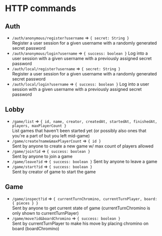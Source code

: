 # HTTP commands

## Auth
- `/auth/anonymous/register?username` => `{ secret: String }`  
    Register a user session for a given username with a randomly generated secret password
- `/auth/anonymous/login?username` => `{ success: boolean }`
    Log into a user session with a given username with a previously assigned secret password
- `/auth/local/register?username` => `{ secret: String }`  
    Register a user session for a given username with a randomly generated secret password
- `/auth/local/login?username` => `{ success: boolean }`
    Log into a user session with a given username with a previously assigned secret password

## Lobby
- `/game/list` => `{ id, name, creator, createdAt, startedAt, finishedAt, players, maxPlayerCount }`  
    List games that haven't been started yet (or possibly also ones that you're a part of but you left mid-game)
- `/game/create?name&maxPlayerCount` => `{ id }`  
    Sent by anyone to create a new game w/ max count of players allowed
- `/game/join?id` => `{ success: boolean }`  
    Sent by anyone to join a game
- `/game/leave?id` =>  `{ success: boolean }`
    Sent by anyone to leave a game  
- `/game/start?id` =>  `{ success: boolean }`  
    Sent by creator of game to start the game  

## Game
- `/game/inspect?id` => `{ currentTurnChromino, currentTurnPlayer, board: { pieces } }`  
    Sent by anyone to get current state of game (currentTurnChromino is only shown to currentTurnPlayer)   
- `/game/move?id&boardChromino` => `{ success: boolean }`  
    Sent by currentTurnPlayer to make his move by placing chromino on board (boardChromino)  
